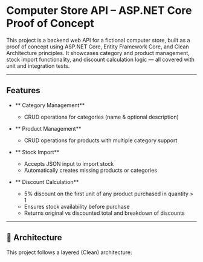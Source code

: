 # Computer Store API – ASP.NET Core Proof of Concept

This project is a backend web API for a fictional computer store, built as a proof of concept using ASP.NET Core, Entity Framework Core, and Clean Architecture principles. It showcases category and product management, stock import functionality, and discount calculation logic — all covered with unit and integration tests.

---

##  Features

- ** Category Management**
  - CRUD operations for categories (name & optional description)

- ** Product Management**
  - CRUD operations for products with multiple category support

- ** Stock Import**
  - Accepts JSON input to import stock
  - Automatically creates missing products or categories

- ** Discount Calculation**
  - 5% discount on the first unit of any product purchased in quantity > 1
  - Ensures stock availability before purchase
  - Returns original vs discounted total and breakdown of discounts

---

## 🧱 Architecture

This project follows a layered (Clean) architecture:

